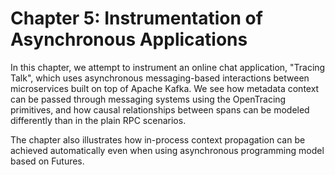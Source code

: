 # Chapter 5: Instrumentation of Asynchronous Applications

In this chapter, we attempt to instrument an online chat application, "Tracing Talk", 
which uses asynchronous messaging-based interactions between microservices built on top of Apache Kafka.
We see how metadata context can be passed through messaging systems using the OpenTracing primitives, 
and how causal relationships between spans can be modeled differently than in the plain RPC scenarios.

The chapter also illustrates how in-process context propagation can be achieved automatically even when
using asynchronous programming model based on Futures.
